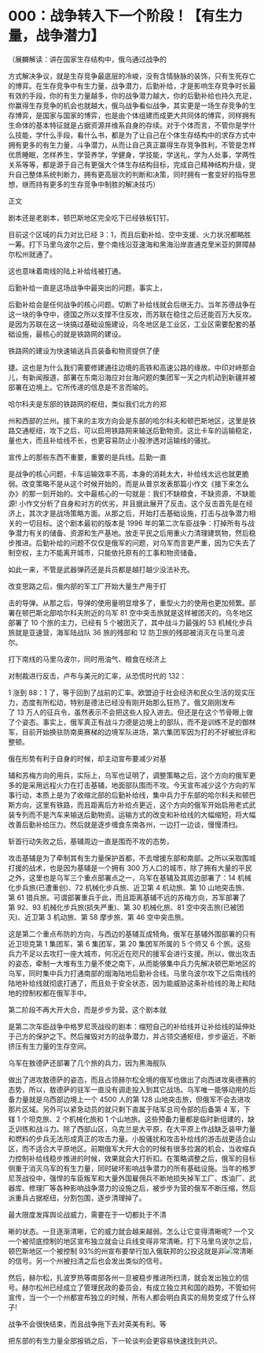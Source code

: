 # 000：战争转⼊下⼀个阶段！【有生力量，战争潜力】

（展麟解读：讲在国家生存结构中，俄乌通过战争的

方式解决争议，就是生存竞争最底层的冷峻，没有含情脉脉的装饰，只有生死存亡的博弈。在生存竞争中有生力量，战争潜力，后勤补给，才是影响生存竞争时长最有效的手段，你的有生力量越多，你的战争潜力越大，你的后勤补给也持久充足，你赢得生存竞争的机会也就越大，俄乌战争看似战争，其实更是一场生存竞争的生存博弈，是国家与国家的博弈，也是由个体组建而成更大共同体的博弈，同样拥有生命体的基本特征就是占据资源并维系自身的存续。对于个体而言，不管你是学什么技能，学什么手段，看什么书，都是为了让自己在个体生存结构中的求存方式中拥有更多的有生力量，斗争潜力，从而让自己真正赢得生存竞争胜利，不管是怎样优质睡眠，怎样养生，学营养学，学健身，学技能，学送礼，学为人处事，学两性关系等等，都是源于自己有更强大个体生存结构目标，完成自己精神结构升级，提升自己整体系统判断力，拥有更高层次的判断和决策，同时拥有一套变好的指导思想，继而持有更多的生存竞争中制胜的解决技巧）

正文

剧本还是老剧本，顿巴斯地区完全吃下已经铁板钉钉。

目前这个区域的兵力对比已经 3：1，而且后勤补给、空中支援、火力状况都略胜一筹。打下马里乌波尔之后，整个南线沿亚速海和黑海沿岸直通克里米亚的屏障赫尔松州就通了。

这也意味着南线的陆上补给线被打通。

后勤补给一直是这场战争中最突出的问题，事实上，

后勤补给会是任何战争的核心问题。切断了补给线就会后继无力。当年苏德战争在这一块的争夺中，德国之所以支撑不住反攻，而苏联在稳住之后还能百万大反攻。是因为苏联在这一块搞过基础设施建设，乌冬地区是工业区，工业区需要配套的基础设施，最核心的就是铁路网的建设。

铁路网的建设为快速输送兵员装备和物资提供了便

捷。这也是为什么我们需要修建通往边境的高铁和高速公路的缘故。中印对峙那会儿，有新闻报道，部署在东南沿海应对台海问题的集团军一天之内机动到新疆并被部署在边境上。它所传递的信息是不言而喻的。

哈尔科夫是东部的铁路网的枢纽，类似我们北方的郑

州和西部的兰州。接下来的主攻方向会是东部的哈尔科夫和顿巴斯地区，这里是铁路交通枢纽，攻下之后，可以启用铁路网来输送后勤物资。这比卡车的运输稳定，量也大，而且补给线不长，也更容易防止小股渗透对运输线的骚扰。

宣传上的那些东西不重要，重要的是兵线。后勤一直

是战争的核心问题，卡车运输效率不高，本身的消耗太大，补给线太远也就更脆弱。改变策略不是从这个时候开始的，而是从普京发表那篇小作文《接下来怎么办》的那一刻开始的。文中最核心的一句就是：我们不缺粮食，不缺资源，不缺能源! 小作文分析了自身和对方的优劣，并且据此展开了反击。这个反击首先是在经济上，其次才是战场策略方面。从那之后，开始打击基础设施，打击与战争潜力相关的一切目标。这个剧本最初的版本是 1996 年的第二次车臣战争：打掉所有与战争潜力有关的储备、资源和生产基地。放走平民之后用重火力清理建筑物，然后稳步推进。后勤补给的问题不仅仅是俄军的问题，对乌军而言更严重，因为它失去了制空权，主力不能离开城市，只能依托原有的工事和物资储备。

如此一来，不管是武器弹药还是兵员都是越打越少没法补充。

改变思路之后，俄内部的军工厂开始大量生产用于打

击的导弹。从那之后，导弹的使用量明显增多了，重型火力的使用也更加频繁。部署在顿巴斯北部哈尔科夫附近的乌军 81 空中突击旅就是这样被团灭的。乌冬地区部署了 10 个旅的主力，已经有 5 个被团灭了，其中战斗力最强的 53 机械化步兵旅就是亚速营，海军陆战队 36 旅的残部和 12 防卫旅的残部被消灭在马里乌波尔。

打下南线的马里乌波尔，同时用油气、粮食在经济上

对制裁进行反击，卢布与美元的汇率，从恐慌时代的 132：

1 涨到 88：1 了，等于回到了战前的汇率。欧盟迫于社会经济和民众生活的现实压力，态度有所松动，特别是德法已经没有刚开始那么狂热了。俄又刚刚发布了 13 万人的征兵令，虽然表示不会把这些人投入进去。但还是在这个节骨眼上做了个姿态。事实上，俄军真正有战斗力德是边境上的部队，而不是训练不足的御林军，目前开始换驻防南奥赛梯的边境军队进场，第六集团军因为打的不好被批评和整顿。

俄在形势有利于自身的时候，却主动宣布要减少对基

辅和苏梅方向的用兵，实际上，乌军也证明了，调整策略之后，这个方向的俄军更多的是采用远程火力在打击基辅，地面部队围而不攻。今天宣布减少这个方向的军事行动，本质上是为了收缩北部的后勤补给线，集中兵力于东部的哈尔科夫和顿巴斯方向，这里有铁路，而且距离后方补给点更近，这个方向的俄军开始启用老式武装专列而不是汽车来输送后勤物资。运输方式的改变和补给线的大幅缩短，将大幅改善后勤补给压力。然后就是逐步缠食东南各州，一边打一边谈，慢慢清扫。

斩首行动失败之后，基辅周边一直是围而不攻的态势，

攻击基辅是为了牵制其有生力量保护首都，不去增援东部和南部。之所以采取围城打援的战术，也是因为基辅是一个拥有 300 万人口的城市，除了拥有大量的平民之外，这里也是乌军三个重点部署点之一，乌军在基辅及其周边部署了：14 机械化步兵旅(已遭重创)、72 机械化步兵旅、近卫第 4 机动旅、第 10 山地突击旅、第 61 猎兵旅。可谓部署重兵于此，而且距离基辅不远的苏梅方向，苏军部署了第 92、93 机械化步兵旅(损失严重)、第 30 机械化旅、81 空中突击旅(已被团灭)、近卫第 3 机动旅、第 58 摩步旅、第 46 空中突击旅。

这是第二个重点布防的方向，与西边的基辅互成犄角。俄军在基辅外围部署的只有近卫坦克第 1 集团军，第 6 集团军，第 20 集团军所属的 5 个师又 6 个旅。这些兵力不足以去攻打一座大城市，何况近在咫尺的援军会进行支援。所以，做出攻击的姿态，牵制一大堆有生力量不使之南下，从而能够集中兵力先解决顿巴斯地区的乌军，同时集中兵力打通南部的烟海陆地后勤补合线。马里乌波尔攻下之后南线的陆地补给线就彻底打通了，而且处于安全状态，因为能威胁这条补给线的海上和陆地的控制权都在俄军手中。

第二阶段不再大开大合，而是步步为营。这个剧本就

是第二次车臣战争中格罗尼茨战役的剧本：缩短自己的补给线并让补给线的延伸处于己方的保护之下。然后摧毁对方的战争潜力，并占领交通枢纽，步步逼近，不断挤压有生力量的生存空间。

乌军在敖德萨还部署了几个旅的兵力，因为黑海舰队

做出了进攻敖德萨的姿态，而且占领赫尔松全境的俄军也做出了向西进攻奥德赛的态势，所以，敖德萨的驻军一直没有调走投入到其它战场。乌军唯一能够动用的后备力量就是乌西部边境上一个 4500 人的第 128 山地突击旅，但俄军不会去进攻那片区域。另外可以紧急动员的就只剩下直属于陆军总司令部的后备第 4 军，下辖 1 个坦克旅、2 个机械化旅和 1 个山地旅。这些预备力量都是临时新组建的，缺乏训练和战斗力。除了西部山区，乌克兰是大平原，在大平原上作战缺乏装甲力量和燃料的步兵无法形成真正的攻击力量。小股骚扰和攻击补给线的游击战更适合山区，而不适合大平原地区。前期俄军大开大合的时候有很多捡漏的机会，当收缩兵力控制补给线稳步推进的时候，效果就会大打折扣。在策略调整之后，俄军的目标侧重于消灭乌军的有生力量，同时破坏影响战争潜力的所有基础设施。当年的格罗尼茨战役中，强悍的车臣叛军和大量外国雇佣兵不断地损失掉军工厂、炼油厂、武器库、修理厂等各种影响战争潜力的设施之后，被步步为营的俄军不断压缩，然后派重兵占据枢纽，分割包围，逐步清理掉了。

最大限度发挥舆论战威力，需要在于一切都处于不清

晰的状态。一旦逐渐清晰，它的威力就会越来越弱。怎么让它变得清晰呢? 一个又一个被彻底控制的地区宣布独立就会让兵线变得非常清晰。打下马里乌波尔之后，顿巴斯地区一个被控制 93%的州宣布要举行加入俄联邦的公投这就是非![](img/index-684_1.jpg)常清晰的信号。另一个州被扫清之后也会发出类似的信号。

然后，赫尔松，扎波罗热等南部各州一旦被稳步推进所扫清，就会发出独立的信号。赫尔松州已经成立了管理民政的委员会，有成立独立共和国的趋势。不管如何宣传，当一个一个州都宣布独立的时候，所有人都会明白真实的局势变成了什么样子!

战争不会很快结束，而且战争拖下去对英美有利。等

把东部的有生力量全部报销之后，下一轮谈判会更容易快速找到共识。